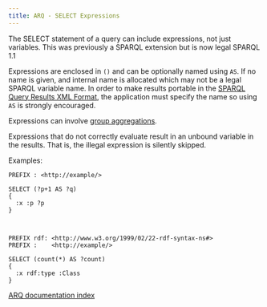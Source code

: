 ```yaml
---
title: ARQ - SELECT Expressions
---
```


The SELECT statement of a query can include expressions, not just
variables.  This was previously a SPARQL extension but is now legal SPARQL 1.1

Expressions are enclosed in `()` and can be optionally named using
`AS`. If no name is given, and internal name is allocated which may
not be a legal SPARQL variable name. In order to make results
portable in the
[SPARQL Query Results XML Format](http://www.w3.org/TR/rdf-sparql-XMLres/),
the application must specify the name so using `AS` is strongly
encouraged.

Expressions can involve [group aggregations](group-by.html).

Expressions that do not correctly evaluate result in an unbound
variable in the results. That is, the illegal expression is
silently skipped.

Examples:

    PREFIX : <http://example/>

    SELECT (?p+1 AS ?q)
    {
      :x :p ?p
    }



    PREFIX rdf: <http://www.w3.org/1999/02/22-rdf-syntax-ns#>
    PREFIX :    <http://example/>

    SELECT (count(*) AS ?count)
    {
      :x rdf:type :Class
    }


[ARQ documentation index](index.html)

